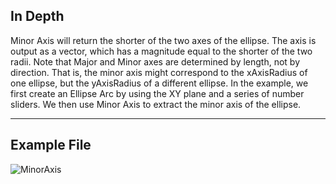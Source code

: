 ## In Depth
Minor Axis will return the shorter of the two axes of the ellipse. The axis is output as a vector, which has a magnitude equal to the shorter of the two radii. Note that Major and Minor axes are determined by length, not by direction. That is, the minor axis might correspond to the xAxisRadius of one ellipse, but the yAxisRadius of a different ellipse.  In the example, we first create an Ellipse Arc by using the XY plane and a series of number sliders. We then use Minor Axis to extract the minor axis of the ellipse.
___
## Example File

![MinorAxis](./Autodesk.DesignScript.Geometry.Ellipse.MinorAxis_img.jpg)

